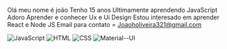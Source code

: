  Olá meu nome é joão Tenho 15 anos
 Ultimamente aprendendo JavaScript 
 Adoro Aprender e conhecer Ux e Ui Design 
Estou interesado em aprender React e Node JS
Email para contato =
Joaoholiveira321@gmail.com

![JavaScript](https://img.shields.io/badge/JavaScript-F7DF1E?style=for-the-badge&logo=javascript&logoColor=black)
![HTML](https://img.shields.io/badge/HTML5-E34F26?style=for-the-badge&logo=html5&logoColor=white)
![CSS](https://img.shields.io/badge/CSS3-1572B6?style=for-the-badge&logo=css3&logoColor=white)
![Material--UI](https://img.shields.io/badge/Material--UI-0081CB?style=for-the-badge&logo=material-ui&logoColor=white)


